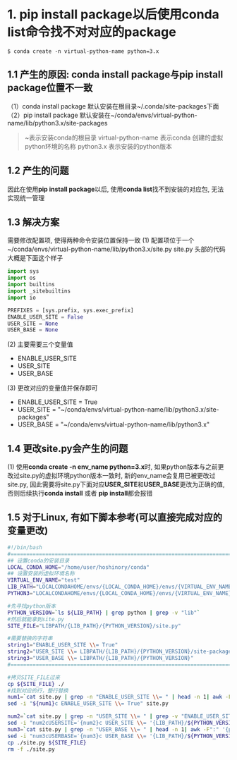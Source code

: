 # 1. pip install package以后使用conda list命令找不对对应的package
```shell
$ conda create -n virtual-python-name python=3.x
```
## 1.1 产生的原因: conda install package与pip install package位置不一致
（1）conda install package 默认安装在根目录~/.conda/site-packages下面
（2）pip install package 默认安装在~/conda/envs/virtual-python-name/lib/python3.x/site-packages

> ~表示安装conda的根目录
>virtual-python-name 表示conda 创建的虚拟python环境的名称
>python3.x 表示安装的python版本

## 1.2 产生的问题
因此在使用**pip install package**以后, 使用**conda list**找不到安装的对应包, 无法实现统一管理

## 1.3 解决方案
需要修改配置项, 使得两种命令安装位置保持一致
(1) 配置项位于一个~/conda/envs/virtual-python-name/lib/python3.x/site.py
site.py 头部的代码大概是下面这个样子
```python
import sys 
import os
import builtins
import _sitebuiltins
import io

PREFIXES = [sys.prefix, sys.exec_prefix]
ENABLE_USER_SITE = False
USER_SITE = None
USER_BASE = None
```
(2) 主要需要三个变量值
- ENABLE_USER_SITE
- USER_SITE
- USER_BASE

(3) 更改对应的变量值并保存即可
- ENABLE_USER_SITE = True
- USER_SITE = "\~/conda/envs/virtual-python-name/lib/python3.x/site-packages"
- USER_BASE = "\~/conda/envs/virtual-python-name/lib/python3.x"

## 1.4 更改site.py会产生的问题
(1) 使用**conda create -n env_name python=3.x**时, 如果python版本与之前更改过site.py的虚拟环境python版本一致时, 新的env_name会复用已被更改过site.py, 因此需要将site.py下面对应**USER_SITE**和**USER_BASE**更改为正确的值, 否则后续执行**conda install** 或者 **pip install**都会报错

## 1.5 对于Linux, 有如下脚本参考(可以直接完成对应的变量更改)
```bash
#!/bin/bash
#=====================================================================================================================#
## 设置conda的安装目录
LOCAL_CONDA_HOME="/home/user/hoshinory/conda"
## 设置安装的虚拟环境名称
VIRTUAL_ENV_NAME="test"
LIB_PATH="LOCALCONDAHOME/envs/{LOCAL_CONDA_HOME}/envs/{VIRTUAL_ENV_NAME}/lib"
PYTHON3="LOCALCONDAHOME/envs/{LOCAL_CONDA_HOME}/envs/{VIRTUAL_ENV_NAME}/bin/python3"

#先寻找python版本
PYTHON_VERSION=`ls ${LIB_PATH} | grep python | grep -v "lib"`
#然后就能拿到site.py
SITE_FILE="LIBPATH/{LIB_PATH}/{PYTHON_VERSION}/site.py"

#需要替换的字符串
string1="ENABLE_USER_SITE \\= True"
string2="USER_SITE \\= LIBPATH/{LIB_PATH}/{PYTHON_VERSION}/site-packages"
string3="USER_BASE \\= LIBPATH/{LIB_PATH}/{PYTHON_VERSION}"
#=====================================================================================================================#

#拷贝SITE_FILE过来
cp ${SITE_FILE} ./
#找到对应的行，整行替换
num1=`cat site.py | grep -n "ENABLE_USER_SITE \\= " | head -n 1| awk -F":" '{print $1}'`
sed -i "${num1}c ENABLE_USER_SITE \\= True" site.py

num2=`cat site.py | grep -n "USER_SITE \\= " | grep -v "ENABLE_USER_SITE" | head -n 1| awk -F":" '{print $1}'`
sed -i "num2cUSERSITE=′{num2}c USER_SITE \\= '{LIB_PATH}/${PYTHON_VERSION}/site-packages'" site.py
num3=`cat site.py | grep -n "USER_BASE \\= " | head -n 1| awk -F":" '{print $1}'`
sed -i "num3cUSERBASE=′{num3}c USER_BASE \\= '{LIB_PATH}/${PYTHON_VERSION}'" site.py
cp ./site.py ${SITE_FILE}
rm -f ./site.py
```


